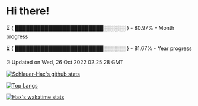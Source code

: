 # Hi there!

⏳ { ████████████████████████░░░░░░ } - 80.97% - Month progress

⏳ { ████████████████████████░░░░░░ } - 81.67% - Year progress

⏰ Updated on Wed, 26 Oct 2022 02:25:28 GMT


[![Schlauer-Hax's github stats](https://github-readme-stats.vercel.app/api?username=Schlauer-Hax&show_icons=true&theme=dark&count_private=true)](https://github.com/Schlauer-Hax)


[![Top Langs](https://github-readme-stats.vercel.app/api/top-langs/?username=Schlauer-Hax&layout=compact&theme=dark)](https://github.com/Schlauer-Hax?tab=repositories)


[![Hax's wakatime stats](https://github-readme-stats.vercel.app/api/wakatime?username=Hax&theme=dark)](https://wakatime.com/@Hax)

